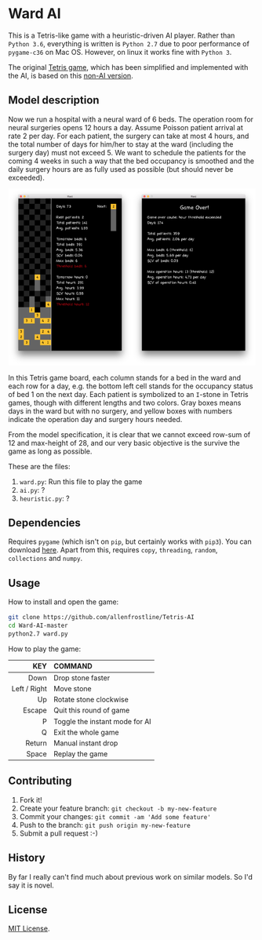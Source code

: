# Ward AI

This is a Tetris-like game with a heuristic-driven AI player. Rather than `Python 3.6`, everything is written is `Python 2.7` due to poor performance of `pygame-c36` on Mac OS. However, on linux it works fine with `Python 3`.

The original [Tetris game](https://github.com/allenfrostline/Tetris-AI), which has been simplified and implemented with the AI, is based on this [non-AI version](https://gist.github.com/kch42/565419/download).

## Model description

Now we run a hospital with a neural ward of 6 beds. The operation room for neural surgeries opens 12 hours a day. Assume Poisson patient arrival at rate 2 per day. For each patient, the surgery can take at most 4 hours, and the total number of days for him/her to stay at the ward (including the surgery day) must not exceed 5. We want to schedule the patients for the coming 4 weeks in such a way that the bed occupancy is smoothed and the daily surgery hours are as fully used as possible (but should never be exceeded).

<img src='./doc/img/play.png' width=50%/><img src='./doc/img/result.png' width=50%/>

In this Tetris game board, each column stands for a bed in the ward and each row for a day, e.g. the bottom left cell stands for the occupancy status of bed 1 on the next day. Each patient is symbolized to an `I`-stone in Tetris games, though with different lengths and two colors. Gray boxes means days in the ward but with no surgery, and yellow boxes with numbers indicate the operation day and surgery hours needed. 

From the model specification, it is clear that we cannot exceed row-sum of 12 and max-height of 28, and our very basic objective is the survive the game as long as possible.

These are the files:

1. `ward.py`: Run this file to play the game
2. `ai.py`: ?
3. `heuristic.py`: ?

## Dependencies

Requires `pygame` (which isn't on `pip`, but certainly works with `pip3`). You can download [here](https://bitbucket.org/pygame/pygame/downloads). Apart from this, requires `copy`, `threading`, `random`, `collections` and `numpy`.

## Usage

How to install and open the game:

```bash
git clone https://github.com/allenfrostline/Tetris-AI
cd Ward-AI-master
python2.7 ward.py
```

How to play the game:

|KEY|COMMAND|
|---:|:---|
|Down|Drop stone faster|
|Left / Right|Move stone|
|Up|Rotate stone clockwise|
|Escape|Quit this round of game|
|P|Toggle the instant mode for AI|
|Q|Exit the whole game|
|Return|Manual instant drop|
|Space|Replay the game|

## Contributing

1. Fork it!
2. Create your feature branch: `git checkout -b my-new-feature`
3. Commit your changes: `git commit -am 'Add some feature'`
4. Push to the branch: `git push origin my-new-feature`
5. Submit a pull request :-)

## History

By far I really can't find much about previous work on similar models. So I'd say it is novel.

## License

[MIT License](./LICENSE).
